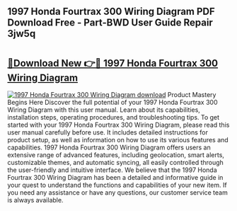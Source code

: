 ## 1997 Honda Fourtrax 300 Wiring Diagram PDF Download Free - Part-BWD User Guide Repair 3jw5q

# <h2><a href="http://dfi02bf.blite.top/?on=1997+Honda+Fourtrax+300+Wiring+Diagram">🔗Download New 👉🔴 1997 Honda Fourtrax 300 Wiring Diagram</a></h2>

[![1997 Honda Fourtrax 300 Wiring Diagram download](https://i.imgur.com/lujVjoI.png)](http://dfi02bf.blite.top/?on=1997+Honda+Fourtrax+300+Wiring+Diagram)
Product Mastery Begins Here Discover the full potential of your 1997 Honda Fourtrax 300 Wiring Diagram with this user manual. Learn about its capabilities, installation steps, operating procedures, and troubleshooting tips. To get started with your 1997 Honda Fourtrax 300 Wiring Diagram, please read this user manual carefully before use. It includes detailed instructions for product setup, as well as information on how to use its various features and capabilities. 1997 Honda Fourtrax 300 Wiring Diagram offers users an extensive range of advanced features, including geolocation, smart alerts, customizable themes, and automatic syncing, all easily controlled through the user-friendly and intuitive interface. We believe that the 1997 Honda Fourtrax 300 Wiring Diagram has been a detailed and informative guide in your quest to understand the functions and capabilities of your new item. If you need any assistance or have any questions, our customer service team is always available.
